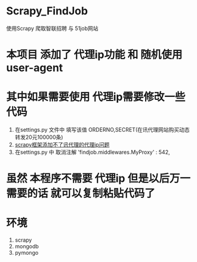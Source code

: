 # Scrapy_FindJob
使用Scrapy 爬取智联招聘  与 51job网站

# 本项目 添加了  代理ip功能  和  随机使用 user-agent

# 其中如果需要使用 代理ip需要修改一些代码
1. 在settings.py 文件中 填写该值 ORDERNO,SECRET(在讯代理网站购买动态转发20元100000条) 
2. [scrapy框架添加不了讯代理的代理ip问题](https://www.jianshu.com/p/b8e2e9bed7c5)
3. 在settings.py 中 取消注解 'findjob.middlewares.MyProxy' : 542,

# 虽然 本程序不需要 代理ip 但是以后万一需要的话 就可以复制粘贴代码了

# 环境
1. scrapy
2. mongodb
3. pymongo

